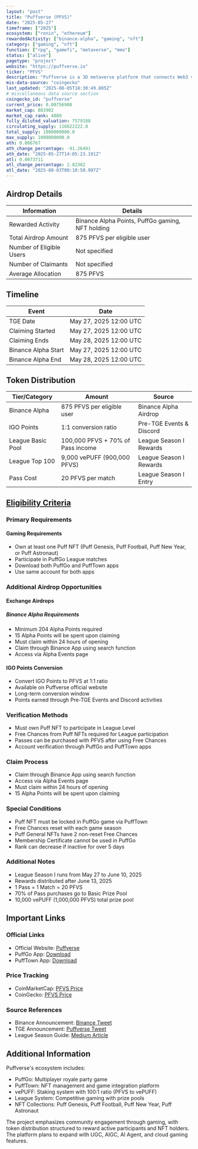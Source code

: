 ```yaml
---
layout: "post"
title: "Puffverse (PFVS)"
date: "2025-05-27"
timeframe: ["2025"]
ecosystem: ["ronin", "ethereum"]
rewardedActivity: ["binance-alpha", "gaming", "nft"]
category: ["gaming", "nft"]
function: ["rpg", "gamefi", "metaverse", "mmo"]
status: ["alive"]
pagetype: "project"
website: "https://puffverse.io"
ticker: "PFVS"
description: "Puffverse is a 3D metaverse platform that connects Web3 virtuality with Web2 reality, featuring PuffGo multiplayer party games and NFT-based gaming experiences."
mis-data-source: "coingecko"
last_updated: "2025-08-05T18:30:49.805Z"
# miscellaneous data source section
coingecko_id: "puffverse"
current_price: 0.00756908
market_cap: 883902
market_cap_rank: 4089
fully_diluted_valuation: 7579188
circulating_supply: 116622222.0
total_supply: 1000000000.0
max_supply: 1000000000.0
ath: 0.086767
ath_change_percentage: -91.26491
ath_date: "2025-05-27T14:05:23.191Z"
atl: 0.0073711
atl_change_percentage: 2.82302
atl_date: "2025-08-03T00:10:50.997Z"
---
```


## Airdrop Details

| Information              | Details                                                     |
| ------------------------ | ----------------------------------------------------------- |
| Rewarded Activity        | Binance Alpha Points, PuffGo gaming, NFT holding            |
| Total Airdrop Amount     | 875 PFVS per eligible user                                  |
| Number of Eligible Users | Not specified                                               |
| Number of Claimants      | Not specified                                               |
| Average Allocation       | 875 PFVS                                                    |

## Timeline

| Event               | Date                                           |
| ------------------- | ---------------------------------------------- |
| TGE Date           | May 27, 2025 12:00 UTC                         |
| Claiming Started    | May 27, 2025 12:00 UTC                         |
| Claiming Ends       | May 28, 2025 12:00 UTC                         |
| Binance Alpha Start | May 27, 2025 12:00 UTC                         |
| Binance Alpha End   | May 28, 2025 12:00 UTC                         |

## Token Distribution

| Tier/Category      | Amount                                   | Source                    |
| ------------------ | ---------------------------------------- | ------------------------- |
| Binance Alpha      | 875 PFVS per eligible user               | Binance Alpha Airdrop     |
| IGO Points         | 1:1 conversion ratio                     | Pre-TGE Events & Discord  |
| League Basic Pool  | 100,000 PFVS + 70% of Pass income        | League Season I Rewards   |
| League Top 100     | 9,000 vePUFF (900,000 PFVS)              | League Season I Rewards   |
| Pass Cost          | 20 PFVS per match                        | League Season I Entry     |

## [Eligibility Criteria](https://x.com/binance/status/1927311308870873524)

### Primary Requirements

#### Gaming Requirements
- Own at least one Puff NFT (Puff Genesis, Puff Football, Puff New Year, or Puff Astronaut)
- Participate in PuffGo League matches
- Download both PuffGo and PuffTown apps
- Use same account for both apps

### Additional Airdrop Opportunities

#### Exchange Airdrops
##### Binance Alpha Requirements
- Minimum 204 Alpha Points required
- 15 Alpha Points will be spent upon claiming
- Must claim within 24 hours of opening
- Claim through Binance App using search function
- Access via Alpha Events page

#### IGO Points Conversion
- Convert IGO Points to PFVS at 1:1 ratio
- Available on Puffverse official website
- Long-term conversion window
- Points earned through Pre-TGE Events and Discord activities

### Verification Methods
- Must own Puff NFT to participate in League Level
- Free Chances from Puff NFTs required for League participation
- Passes can be purchased with PFVS after using Free Chances
- Account verification through PuffGo and PuffTown apps

### Claim Process
- Claim through Binance App using search function
- Access via Alpha Events page
- Must claim within 24 hours of opening
- 15 Alpha Points will be spent upon claiming

### Special Conditions
- Puff NFT must be locked in PuffGo game via PuffTown
- Free Chances reset with each game season
- Puff General NFTs have 2 non-reset Free Chances
- Membership Certificate cannot be used in PuffGo
- Rank can decrease if inactive for over 5 days

### Additional Notes
- League Season I runs from May 27 to June 10, 2025
- Rewards distributed after June 13, 2025
- 1 Pass = 1 Match = 20 PFVS
- 70% of Pass purchases go to Basic Prize Pool
- 10,000 vePUFF (1,000,000 PFVS) total prize pool

## Important Links

### Official Links
- Official Website: [Puffverse](https://puffverse.io)
- PuffGo App: [Download](https://puffverse.io)
- PuffTown App: [Download](https://puffverse.io)

### Price Tracking
- CoinMarketCap: [PFVS Price](https://coinmarketcap.com/currencies/puffverse/)
- CoinGecko: [PFVS Price](https://www.coingecko.com/en/coins/puffverse)

### Source References
- Binance Announcement: [Binance Tweet](https://x.com/binance/status/1926936504703517105)
- TGE Announcement: [Puffverse Tweet](https://x.com/Puffverse/status/1927344982702051505)
- League Season Guide: [Medium Article](https://medium.com/@Puffverse/puffgo-official-league-season-is-ready-together-with-the-pfvs-tge-584f2e2b37fa)

## Additional Information

Puffverse's ecosystem includes:
- PuffGo: Multiplayer royale party game
- PuffTown: NFT management and game integration platform
- vePUFF: Staking system with 100:1 ratio (PFVS to vePUFF)
- League System: Competitive gaming with prize pools
- NFT Collections: Puff Genesis, Puff Football, Puff New Year, Puff Astronaut

The project emphasizes community engagement through gaming, with token distribution structured to reward active participants and NFT holders. The platform plans to expand with UGC, AIGC, AI Agent, and cloud gaming features.